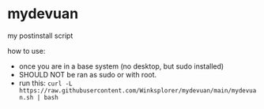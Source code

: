 # mydevuan
my postinstall script

how to use:
- once you are in a base system (no desktop, but sudo installed)
- SHOULD NOT be ran as sudo or with root.
- run this: `curl -L https://raw.githubusercontent.com/Winksplorer/mydevuan/main/mydevuan.sh | bash`
